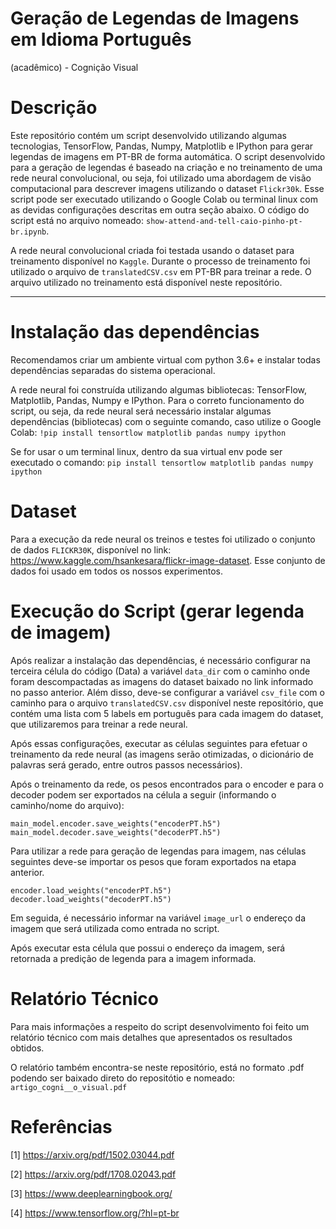 # Geração de Legendas de Imagens em Idioma Português

(acadêmico) - Cognição Visual

# Descrição

Este repositório contém um script desenvolvido utilizando algumas tecnologias, TensorFlow, Pandas, Numpy, Matplotlib e IPython para gerar legendas de imagens em PT-BR de forma automática. O script desenvolvido para a geração de legendas é baseado na criação e no treinamento de uma rede neural convolucional, ou seja, foi utilizado uma abordagem de visão computacional para descrever imagens utilizando o dataset `Flickr30k`. Esse script pode ser executado utilizando o Google Colab ou terminal linux com as devidas configurações descritas em outra seção abaixo. O código do script está no arquivo nomeado: `show-attend-and-tell-caio-pinho-pt-br.ipynb`.

A rede neural convolucional criada foi testada usando o dataset para treinamento disponível no `Kaggle`. Durante o processo de treinamento foi utilizado o arquivo de `translatedCSV.csv` em PT-BR para treinar a rede. O arquivo utilizado no treinamento está disponível neste repositório.

---

# Instalação das dependências

Recomendamos criar um ambiente virtual com python 3.6+ e instalar todas dependências separadas do sistema operacional.

A rede neural foi construída utilizando algumas bibliotecas: TensorFlow, Matplotlib, Pandas, Numpy e IPython. Para o correto funcionamento do script, ou seja, da rede neural será necessário instalar algumas dependências (bibliotecas) com o seguinte comando, caso utilize o Google Colab: `!pip install tensortlow matplotlib pandas numpy ipython`

Se for usar o um terminal linux, dentro da sua virtual env pode ser executado o comando: `pip install tensortlow matplotlib pandas numpy ipython`

# Dataset

Para a execução da rede neural os treinos e testes foi utilizado o conjunto de dados `FLICKR30K`, disponível no link: https://www.kaggle.com/hsankesara/flickr-image-dataset. Esse conjunto de dados foi usado em todos os nossos experimentos.

# Execução do Script (gerar legenda de imagem)

Após realizar a instalação das dependências, é necessário configurar na terceira célula do código (Data) a variável `data_dir` com o caminho onde foram descompactadas as imagens do dataset baixado no link informado no passo anterior.
Além disso, deve-se configurar a variável `csv_file` com o caminho para o arquivo `translatedCSV.csv` disponível neste repositório, que contém uma lista com 5 labels em português para cada imagem do dataset, que utilizaremos para treinar a rede neural.

Após essas configurações, executar as células seguintes para efetuar o treinamento da rede neural (as imagens serão otimizadas, o dicionário de palavras será gerado, entre outros passos necessários).

Após o treinamento da rede, os pesos encontrados para o encoder e para o decoder podem ser exportados na célula a seguir (informando o caminho/nome do arquivo):
```
main_model.encoder.save_weights("encoderPT.h5")
main_model.decoder.save_weights("decoderPT.h5")
```

Para utilizar a rede para geração de legendas para imagem, nas células seguintes deve-se importar os pesos que foram exportados na etapa anterior.
```
encoder.load_weights("encoderPT.h5")
decoder.load_weights("decoderPT.h5")
```

Em seguida, é necessário informar na variável `image_url` o endereço da imagem que será utilizada como entrada no script.

Após executar esta célula que possui o endereço da imagem, será retornada a predição de legenda para a imagem informada.

# Relatório Técnico

Para mais informações a respeito do script desenvolvimento foi feito um relatório técnico com mais detalhes que apresentados os resultados obtidos.

O relatório também encontra-se neste repositório, está no formato .pdf podendo ser baixado direto do repositótio e nomeado: `artigo_cogni__o_visual.pdf`

# Referências

[1] https://arxiv.org/pdf/1502.03044.pdf

[2] https://arxiv.org/pdf/1708.02043.pdf

[3] https://www.deeplearningbook.org/

[4] https://www.tensorflow.org/?hl=pt-br
